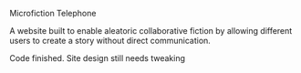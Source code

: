 Microfiction Telephone

A website built to enable aleatoric collaborative fiction by allowing different users to create a story without direct communication.

Code finished. Site design still needs tweaking